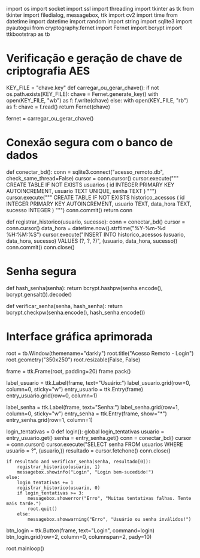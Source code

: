 import os
import socket
import ssl
import threading
import tkinter as tk
from tkinter import filedialog, messagebox, ttk
import cv2
import time
from datetime import datetime
import random
import string
import sqlite3
import pyautogui
from cryptography.fernet import Fernet
import bcrypt
import ttkbootstrap as tb

# Verificação e geração de chave de criptografia AES
KEY_FILE = "chave.key"
def carregar_ou_gerar_chave():
    if not os.path.exists(KEY_FILE):
        chave = Fernet.generate_key()
        with open(KEY_FILE, "wb") as f:
            f.write(chave)
    else:
        with open(KEY_FILE, "rb") as f:
            chave = f.read()
    return Fernet(chave)

fernet = carregar_ou_gerar_chave()

# Conexão segura com o banco de dados
def conectar_bd():
    conn = sqlite3.connect("acesso_remoto.db", check_same_thread=False)
    cursor = conn.cursor()
    cursor.execute("""
        CREATE TABLE IF NOT EXISTS usuarios (
            id INTEGER PRIMARY KEY AUTOINCREMENT,
            usuario TEXT UNIQUE,
            senha TEXT
        )
    """)
    cursor.execute("""
        CREATE TABLE IF NOT EXISTS historico_acessos (
            id INTEGER PRIMARY KEY AUTOINCREMENT,
            usuario TEXT,
            data_hora TEXT,
            sucesso INTEGER
        )
    """)
    conn.commit()
    return conn

def registrar_historico(usuario, sucesso):
    conn = conectar_bd()
    cursor = conn.cursor()
    data_hora = datetime.now().strftime("%Y-%m-%d %H:%M:%S")
    cursor.execute("INSERT INTO historico_acessos (usuario, data_hora, sucesso) VALUES (?, ?, ?)",
                   (usuario, data_hora, sucesso))
    conn.commit()
    conn.close()

# Senha segura
def hash_senha(senha):
    return bcrypt.hashpw(senha.encode(), bcrypt.gensalt()).decode()

def verificar_senha(senha, hash_senha):
    return bcrypt.checkpw(senha.encode(), hash_senha.encode())

# Interface gráfica aprimorada
root = tb.Window(themename="darkly")
root.title("Acesso Remoto - Login")
root.geometry("350x250")
root.resizable(False, False)

frame = ttk.Frame(root, padding=20)
frame.pack()

label_usuario = ttk.Label(frame, text="Usuário:")
label_usuario.grid(row=0, column=0, sticky="w")
entry_usuario = ttk.Entry(frame)
entry_usuario.grid(row=0, column=1)

label_senha = ttk.Label(frame, text="Senha:")
label_senha.grid(row=1, column=0, sticky="w")
entry_senha = ttk.Entry(frame, show="*")
entry_senha.grid(row=1, column=1)

login_tentativas = 0
def login():
    global login_tentativas
    usuario = entry_usuario.get()
    senha = entry_senha.get()
    conn = conectar_bd()
    cursor = conn.cursor()
    cursor.execute("SELECT senha FROM usuarios WHERE usuario = ?", (usuario,))
    resultado = cursor.fetchone()
    conn.close()
    
    if resultado and verificar_senha(senha, resultado[0]):
        registrar_historico(usuario, 1)
        messagebox.showinfo("Login", "Login bem-sucedido!")
    else:
        login_tentativas += 1
        registrar_historico(usuario, 0)
        if login_tentativas >= 3:
            messagebox.showerror("Erro", "Muitas tentativas falhas. Tente mais tarde.")
            root.quit()
        else:
            messagebox.showwarning("Erro", "Usuário ou senha inválidos!")

btn_login = ttk.Button(frame, text="Login", command=login)
btn_login.grid(row=2, column=0, columnspan=2, pady=10)

root.mainloop()

